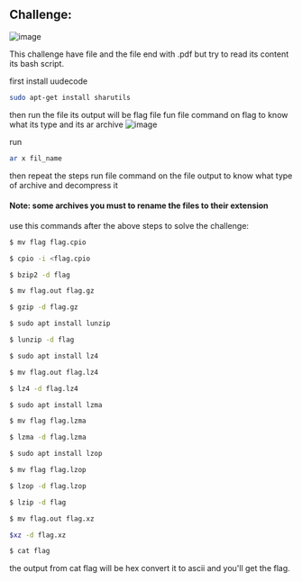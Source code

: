 ## Challenge:
![image](https://user-images.githubusercontent.com/95076839/175823737-cbbaed5f-0c41-442d-896a-60436adfb817.png)

This challenge have file and the file end with .pdf but try to read its content 
its bash script.

first install uudecode 
```bash
sudo apt-get install sharutils
```
then run the file its output will be flag file 
fun file command on flag to know what its type and its ar archive
![image](https://user-images.githubusercontent.com/95076839/175824382-638d9be0-ceb3-4eb7-9b00-ac6468389890.png)

run 
```bash
ar x fil_name
```
then repeat the steps run file command on the file output to know what type of archive and decompress it 

#### Note: some archives you must to rename the files to their extension

use this commands after the above steps to solve the challenge:

```bash
$ mv flag flag.cpio

$ cpio -i <flag.cpio

$ bzip2 -d flag

$ mv flag.out flag.gz

$ gzip -d flag.gz

$ sudo apt install lunzip

$ lunzip -d flag

$ sudo apt install lz4

$ mv flag.out flag.lz4

$ lz4 -d flag.lz4

$ sudo apt install lzma

$ mv flag flag.lzma

$ lzma -d flag.lzma

$ sudo apt install lzop

$ mv flag flag.lzop

$ lzop -d flag.lzop

$ lzip -d flag

$ mv flag.out flag.xz

$xz -d flag.xz

$ cat flag
```
the output from cat flag will be hex convert it to ascii and you'll get the flag.
